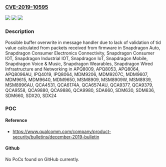 ### [CVE-2019-10595](https://cve.mitre.org/cgi-bin/cvename.cgi?name=CVE-2019-10595)
![](https://img.shields.io/static/v1?label=Product&message=Snapdragon%20Auto%2C%20Snapdragon%20Consumer%20Electronics%20Connectivity%2C%20Snapdragon%20Consumer%20IOT%2C%20Snapdragon%20Industrial%20IOT%2C%20Snapdragon%20IoT%2C%20Snapdragon%20Mobile%2C%20Snapdragon%20Voice%20%26%20Music%2C%20Snapdragon%20Wearables%2C%20Snapdragon%20Wired%20Infrastructure%20and%20Networking&color=blue)
![](https://img.shields.io/static/v1?label=Version&message=APQ8009%2C%20APQ8053%2C%20APQ8064%2C%20APQ8096AU%2C%20IPQ4019%2C%20IPQ8064%2C%20MDM9206%2C%20MDM9207C%2C%20MDM9607%2C%20MDM9615%2C%20MDM9640%2C%20MDM9650%2C%20MSM8909%2C%20MSM8909W%2C%20MSM8939%2C%20MSM8996AU%2C%20QCA4531%2C%20QCA6174A%2C%20QCA6574AU%2C%20QCA9377%2C%20QCA9379%2C%20QCA9558%2C%20QCA9880%2C%20QCA9886%2C%20QCA9980%2C%20SDA660%2C%20SDM630%2C%20SDM636%2C%20SDM660%2C%20SDX20%2C%20SDX24%20&color=brightgreen)
![](https://img.shields.io/static/v1?label=Vulnerability&message=Buffer%20Copy%20Without%20Checking%20Size%20of%20Input%20in%20WLAN&color=brightgreen)

### Description

Possible buffer overwrite in message handler due to lack of validation of tid value calculated from packets received from firmware in Snapdragon Auto, Snapdragon Consumer Electronics Connectivity, Snapdragon Consumer IOT, Snapdragon Industrial IOT, Snapdragon IoT, Snapdragon Mobile, Snapdragon Voice & Music, Snapdragon Wearables, Snapdragon Wired Infrastructure and Networking in APQ8009, APQ8053, APQ8064, APQ8096AU, IPQ4019, IPQ8064, MDM9206, MDM9207C, MDM9607, MDM9615, MDM9640, MDM9650, MSM8909, MSM8909W, MSM8939, MSM8996AU, QCA4531, QCA6174A, QCA6574AU, QCA9377, QCA9379, QCA9558, QCA9880, QCA9886, QCA9980, SDA660, SDM630, SDM636, SDM660, SDX20, SDX24

### POC

#### Reference
- https://www.qualcomm.com/company/product-security/bulletins/december-2019-bulletin

#### Github
No PoCs found on GitHub currently.

